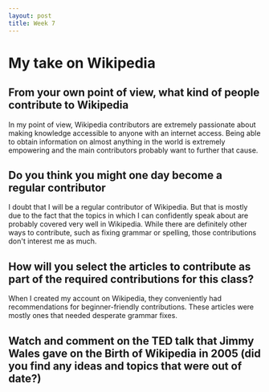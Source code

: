 ```yaml
---
layout: post
title: Week 7
---
```



# My take on Wikipedia

## From your own point of view, what kind of people contribute to Wikipedia
In my point of view, Wikipedia contributors are extremely passionate about making knowledge accessible to anyone with an internet access. Being able to obtain information on almost anything in the world is extremely empowering and the main contributors probably want to further that cause. 

## Do you think you might one day become a regular contributor
I doubt that I will be a regular contributor of Wikipedia. But that is mostly due to the fact that the topics in which I can confidently speak about are probably covered very well in Wikipedia. While there are definitely other ways to contribute, such as fixing grammar or spelling, those contributions don't interest me as much.

## How will you select the articles to contribute as part of the required contributions for this class?
When I created my account on Wikipedia, they conveniently had recommendations for beginner-friendly contributions. These articles were mostly ones that needed desperate grammar fixes.

## Watch and comment on the TED talk that Jimmy Wales gave on the Birth of Wikipedia in 2005 (did you find any ideas and topics that were out of date?)

